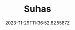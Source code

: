 ---
title: "Suhas"
category: "IndieWeb & Personal Blogs"
site_url: https://suhas.weblog.lol
feed_url: https://suhas.weblog.lol/rss.xml
date: 2023-11-29T11:36:52.825587Z
domain: suhas.weblog.lol

---